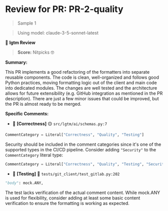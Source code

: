 # Review for PR: PR-2-quality

> Sample 1

> Using model: claude-3-5-sonnet-latest


🦉 **lgtm Review**

> **Score:** Nitpicks 🤓

**Summary:**

This PR implements a good refactoring of the formatters into separate reusable components. The code is clean, well-organized and follows good Python practices, moving formatting logic out of the client and main code into dedicated modules. The changes are well tested and the architecture allows for future extensibility (e.g. GitHub integration as mentioned in the PR description). There are just a few minor issues that could be improved, but the PR is almost ready to be merged.

**Specific Comments:**

- 🦉 **[Correctness]** 🟡 `src/lgtm/ai/schemas.py:7`




```python
CommentCategory = Literal["Correctness", "Quality", "Testing"]
```


Security should be included in the comment categories since it's one of the supported types in the CI/CD pipeline. Consider adding `"Security"` to the `CommentCategory` literal type:
```python
CommentCategory = Literal["Correctness", "Quality", "Testing", "Security"]
```

- 🦉 **[Testing]** 🔵 `tests/git_client/test_gitlab.py:202`




```python
"body": mock.ANY,
```


The test lacks verification of the actual comment content. While mock.ANY is used for flexibility, consider adding at least some basic content verification to ensure the formatting is working as expected.